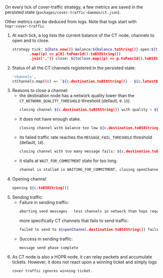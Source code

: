 On every tick of cover-traffic strategy, a few metrics are saved in the persisted state (`packages/cover-traffic-daemon/ct.json`).

Other metrics can be deduced from logs. Note that logs start with `hopr:cover-traffic `

1. At each tick, a log lists the current balance of the CT node, channels to open and to close.
   ```sh
   strategy tick: ${Date.now()} balance:${balance.toString()} open:${toOpen
           .map((p) => p[0].toPeerId().toB58String())
           .join(',')} close: ${toClose.map((p) => p.toPeerId().toB58String()).join(',')}`.replace('\n', ', ')
   ```
2. Status of all the CT channels registered in the persisted state:
   ```sh
   'channels',
   ctChannels.map((c) => `${c.destination.toB58String()} - ${c.latestQualityOf}, ${c.openFrom}`).join('; ')
   ```
3. Reasons to close a channel:
   - the destination node has a network quality lower than the `CT_NETWORK_QUALITY_THRESHOLD` threshold (default, `0.15`).
     ```sh
     closing channel ${c.destination.toB58String()} with quality < ${CT_NETWORK_QUALITY_THRESHOLD}
     ```
   - it does not have enough stake.
     ```sh
     closing channel with balance too low ${c.destination.toB58String()}
     ```
   - its failed traffic rate reaches the `MESSAGE_FAIL_THRESHOLD` threshold (default, `10`).
     ```sh
     closing channel with too many message fails: ${c.destination.toB58String()}
     ```
   - it stalls at `WAIT_FOR_COMMITMENT` state for too long.
     ```sh
     channel is stalled in WAITING_FOR_COMMITMENT, closing openChannel.destination.toB58String()
     ```
4. Opening channel
   ```sh
   opening ${c.toB58String()}
   ```
5. Sending traffic:
   - Failure in sending traffic:
     ```sh
     aborting send messages - less channels in network than hops required
     ```
     more specifically CT channels that fails to send traffic:
     ```sh
     failed to send to ${openChannel.destination.toB58String()} fails: ${this.data.messageFails  (openChannel.destination)}
     ```
   - Success in sending traffic:
     ```sh
     message send phase complete
     ```
6. As CT node is also a HOPR node, it can relay packets and accumulate tickets. However, it does not react upon a winning ticket and simply logs
   ```sh
   cover traffic ignores winning ticket.
   ```
